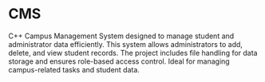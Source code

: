 # CMS
 C++ Campus Management System designed to manage student and administrator data efficiently. This system allows administrators to add, delete, and view student records.  The project includes file handling for data storage and ensures role-based access control. Ideal for managing campus-related tasks and student data.
